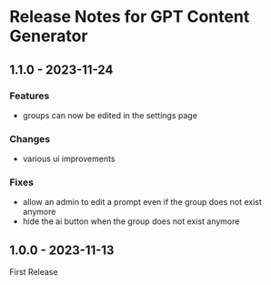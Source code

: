 # Release Notes for GPT Content Generator

## 1.1.0 - 2023-11-24

### Features
- groups can now be edited in the settings page

### Changes
- various ui improvements

### Fixes
- allow an admin to edit a prompt even if the group does not exist anymore
- hide the ai button when the group does not exist anymore

## 1.0.0 - 2023-11-13
First Release